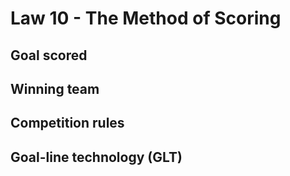 # Law 10 - The Method of Scoring

Goal scored
----

Winning team
----

Competition rules
----

Goal-line technology (GLT)
----
